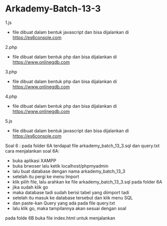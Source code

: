 # Arkademy-Batch-13-3

1.js
  - file dibuat dalam bentuk javascript dan bisa dijalankan di https://es6console.com
  
2.php
  - file dibuat dalam bentuk php dan bisa dijalankan di https://www.onlinegdb.com
  
3.php
  - file dibuat dalam bentuk php dan bisa dijalankan di https://www.onlinegdb.com
  
4.php
  - file dibuat dalam bentuk php dan bisa dijalankan di https://www.onlinegdb.com
 
5.js
  - file dibuat dalam bentuk javascript dan bisa dijalankan di https://es6console.com
  
  
Soal 6 : 
pada folder 6A terdapat file arkademy_batch_13_3.sql dan query.txt
cara menjalankan soal 6A:

  - buka aplikasi XAMPP
  - buka brwoser lalu ketik localhost/phpmyadmin
  - lalu buat database dengan nama arkademy_batch_13_3
  - setelah itu pergi ke menu Import
  - klik pilih file, lalu arahkan ke file arkademy_batch_13_3.sql pada folder 6A
  - jika sudah klik go
  - maka database tadi sudah berisi tabel yang diimport tadi
  - setelah itu masuk ke database tersebut dan klik menu SQL
  - dan paste-kan Query yang ada pada file query.txt
  - lalu klik go, maka tampilannya akan sesuai dengan soal

pada folde 6B buka file index.html untuk menjalankan
